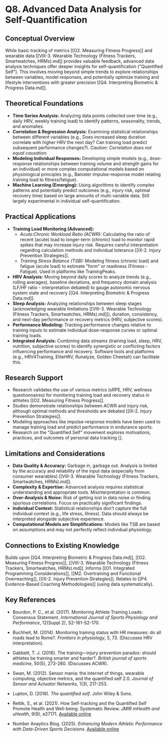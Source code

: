 # Q8. Advanced Data Analysis for Self-Quantification

## Conceptual Overview

While basic tracking of metrics [[O2. Measuring Fitness Progress]] and wearable data [[VIII-3. Wearable Technology (Fitness Trackers, Smartwatches, HRMs).md]] provides valuable feedback, advanced data analysis techniques offer deeper insights for self-quantification ("Quantified Self"). This involves moving beyond simple trends to explore relationships between variables, model responses, and potentially optimize training and lifestyle interventions with greater precision [[Q4. Interpreting Biometric & Progress Data.md]].

## Theoretical Foundations

- **Time Series Analysis:** Analyzing data points collected over time (e.g., daily HRV, weekly training load) to identify patterns, seasonality, trends, and anomalies.
- **Correlation & Regression Analysis:** Examining statistical relationships between different variables (e.g., Does increased sleep duration correlate with higher HRV the next day? Can training load predict subsequent performance changes?). _Caution: Correlation does not equal causation._
- **Modeling Individual Responses:** Developing simple models (e.g., dose-response relationships between training volume and strength gains for an individual) or more complex computational models based on physiological principles (e.g., Banister impulse-response model relating training load to fitness/fatigue).
- **Machine Learning (Emerging):** Using algorithms to identify complex patterns and potentially predict outcomes (e.g., injury risk, optimal recovery time) based on large amounts of multi-variable data. Still largely experimental in individual self-quantification.

## Practical Applications

- **Training Load Monitoring (Advanced):**
    - _Acute:Chronic Workload Ratio (ACWR):_ Calculating the ratio of recent (acute) load to longer-term (chronic) load to monitor rapid spikes that may increase injury risk. Requires careful interpretation regarding calculation methods and individual tolerance [[IX-2. Injury Prevention Strategies]].
    - _Training Stress Balance (TSB):_ Modeling fitness (chronic load) and fatigue (acute load) to estimate "form" or readiness (Fitness - Fatigue). Used in platforms like TrainingPeaks.
- **HRV Analysis:** Moving beyond daily scores to analyze trends (e.g., rolling averages), baseline deviations, and frequency domain analysis (LF/HF ratio - interpretation debated) to gauge autonomic nervous system state and recovery [[Q4. Interpreting Biometric & Progress Data.md]].
- **Sleep Analysis:** Analyzing relationships between sleep stages (acknowledging wearable limitations [[VIII-3. Wearable Technology (Fitness Trackers, Smartwatches, HRMs).md]]), duration, consistency, and next-day performance or recovery metrics (HRV, subjective scores).
- **Performance Modeling:** Tracking performance changes relative to training inputs to estimate individual dose-response curves or optimal training loads.
- **Integrated Analysis:** Combining data streams (training load, sleep, HRV, nutrition, subjective scores) to identify synergistic or conflicting factors influencing performance and recovery. Software tools and platforms (e.g., HRV4Training, EliteHRV, Runalyze, Golden Cheetah) can facilitate this.

## Research Support

- Research validates the use of various metrics (sRPE, HRV, wellness questionnaires) for monitoring training load and recovery status in athletes [[O2. Measuring Fitness Progress]].
- Studies demonstrate relationships between ACWR and injury risk, although optimal methods and thresholds are debated [[IX-2. Injury Prevention Strategies]].
- Modeling approaches like impulse-response models have been used to manage training load and predict performance in endurance sports.
- Research on the "Quantified Self" movement explores motivations, practices, and outcomes of personal data tracking [].

## Limitations and Considerations

- **Data Quality & Accuracy:** Garbage in, garbage out. Analysis is limited by the accuracy and reliability of the input data (especially from consumer wearables) [[VIII-3. Wearable Technology (Fitness Trackers, Smartwatches, HRMs).md]].
- **Complexity & Expertise:** Advanced analysis requires statistical understanding and appropriate tools. Misinterpretation is common.
- **Over-Analysis & Noise:** Risk of getting lost in data noise or finding spurious correlations. Focus on practically significant findings.
- **Individual Context:** Statistical relationships don't capture the full individual context (e.g., life stress, illness). Data should always be interpreted alongside subjective experience.
- **Computational Models are Simplifications:** Models like TSB are based on assumptions and may not perfectly reflect individual physiology.

## Connections to Existing Knowledge

Builds upon [[Q4. Interpreting Biometric & Progress Data.md]], [[O2. Measuring Fitness Progress]], [[VIII-3. Wearable Technology (Fitness Trackers, Smartwatches, HRMs).md]]. Informs [[O1. Integrated Programming Considerations]], [[M2. Overtraining and Functional Overreaching]], [[IX-2. Injury Prevention Strategies]]. Relates to [[P4. Evidence-Based Coaching Methodologies]] (using data systematically).

## Key References

- Bourdon, P. C., et al. (2017). Monitoring Athlete Training Loads: Consensus Statement. _International Journal of Sports Physiology and Performance_, 12(Suppl 2), S2-161-S2-170.
- Buchheit, M. (2014). Monitoring training status with HR measures: do all roads lead to Rome?. _Frontiers in physiology_, 5, 73. (Discusses HRV interpretation).  
    
- Gabbett, T. J. (2016). The training—injury prevention paradox: should athletes be training smarter and harder?. _British journal of sports medicine_, 50(5), 273-280. (Discusses ACWR).  
    
- Swan, M. (2012). Sensor mania: the internet of things, wearable computing, objective metrics, and the quantified self 2.0. _Journal of Sensor and Actuator Networks_, 1(3), 217-253.  
    
- Lupton, D. (2016). _The quantified self_. John Wiley & Sons.
- Rettik, S., et al. (2021). How Self-tracking and the Quantified Self Promote Health and Well-being: Systematic Review. _JMIR mHealth and uHealth_, 9(9), e27171. [Available online](https://pmc.ncbi.nlm.nih.gov/articles/PMC8493454/)
- Number Anaytics Blog. (2025). _Enhancing Modern Athletic Performance with Data-Driven Sports Decisions_. [Available online](https://www.numberanalytics.com/blog/enhancing-athletic-performance-data-driven-sports-decisions)



